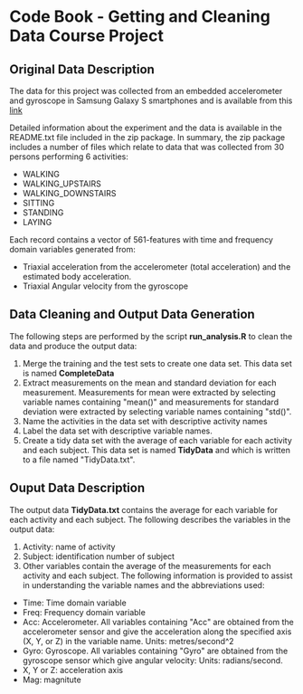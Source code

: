 # Code Book - Getting and Cleaning Data Course Project

## Original Data Description
The data for this project was collected from an embedded accelerometer and gyroscope in Samsung Galaxy S smartphones and is available from this [link](https://d396qusza40orc.cloudfront.net/getdata%2Fprojectfiles%2FUCI%20HAR%20Dataset.zip)

Detailed information about the experiment and the data is available in the README.txt file included in the zip package. In summary, the zip package includes a number of files which relate to data that was collected from 30 persons performing 6 activities:
* WALKING
* WALKING_UPSTAIRS
* WALKING_DOWNSTAIRS
* SITTING
* STANDING
* LAYING

Each record contains a vector of 561-features with time and frequency domain variables generated from:
* Triaxial acceleration from the accelerometer (total acceleration) and the estimated body acceleration.
* Triaxial Angular velocity from the gyroscope


## Data Cleaning and Output Data Generation
The following steps are performed by the script **run_analysis.R** to clean the data and produce the output data:
1. Merge the training and the test sets to create one data set. This data set is named **CompleteData** 
2. Extract measurements on the mean and standard deviation for each measurement. Measurements for mean were extracted by selecting variable names containing "mean()" and measurements for standard deviation were extracted by selecting variable names containing "std()".
3. Name the activities in the data set with descriptive activity names
4. Label the data set with descriptive variable names.
5. Create a tidy data set with the average of each variable for each activity and each subject. This data set is named **TidyData** and which is written to a file named "TidyData.txt".

## Ouput Data Description
The output data **TidyData.txt** contains the average for each variable for each activity and each subject. The following describes the variables in the output data:
1. Activity: name of activity
2. Subject: identification number of subject
3. Other variables contain the average of the measurements for each activity and each subject. The following information is provided to assist in understanding the variable names and the abbreviations used:
* Time: Time domain variable
* Freq: Frequency domain variable
* Acc: Accelerometer. All variables containing "Acc" are obtained from the accelerometer sensor and give the acceleration along the specified axis (X, Y, or Z) in the variable name. Units: metres/second^2
* Gyro: Gyroscope. All variables containing "Gyro" are obtained from the gyroscope sensor which give angular velocity: Units: radians/second.
* X, Y or Z: acceleration axis
* Mag: magnitute
